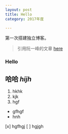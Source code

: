 ```yaml
---
layout: post
title: Hello
category: 2017年度

---
```


第一次搭建独立博客。
> 引用阮一峰的文章 [here](http://www.hit.edu.cn)

### Hello

**哈哈**
*hijh*
---

1. hkhk
2. kjk
3. hgf

* gfhgf
* hnh

[x] hgfhgj
[ ] hgjgh